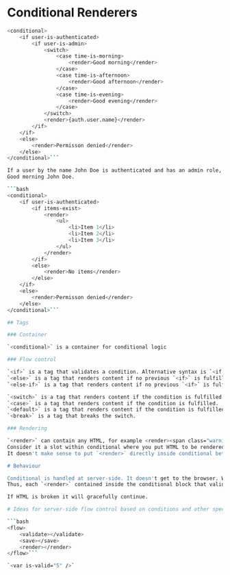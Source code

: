 # Conditional Renderers
```bash
<conditional>
    <if user-is-authenticated>
        <if user-is-admin>
            <switch>
                <case time-is-morning>
                    <render>Good morning</render>
                </case>
                <case time-is-afternoon>
                    <render>Good afternoon</render>
                </case>
                <case time-is-evening>
                    <render>Good evening</render>
                </case>
            </switch>
            <render>{auth.user.name}</render>
        </if>
    </if>
    <else>
        <render>Permisson denied</render>
    </else>
</conditional>```

If a user by the name John Doe is authenticated and has an admin role, and if the time is morning (03h-12h) the engine should render:
Good morning John Doe.

```bash
<conditional>
    <if user-is-authenticated>
        <if items-exist>
            <render>
                <ul>
                    <li>Item 1</li>
                    <li>Item 2</li>
                    <li>Item 3</li>
                </ul>
            </render>
        </if>
        <else>
            <render>No items</render>
        </else>
    </if>
    <else>
        <render>Permisson denied</render>
    </else>
</conditional>```

## Tags

### Container

`<conditional>` is a container for conditional logic

### Flow control

`<if>` is a tag that validates a condition. Alternative syntax is `<if condition="name of condition">`
`<else>` is a tag that renders content if no previous `<if>` is fulfilled.
`<else-if>` is a tag that renders content if no previous `<if>` is fulfilled.

`<switch>` is a tag that renders content if the condition is fulfilled.
`<case>` is a tag that renders content if the condition is fulfilled.
`<default>` is a tag that renders content if the condition is fulfilled.
`<break>` is a tag that breaks the switch.

### Rendering

`<render>` can contain any HTML, for example <render><span class="warning">Permission denied.</span></render>.
Consider it a slot within conditional where you put HTML to be rendered in case of fulfilled conditions.
It doesn't make sense to put `<render>` directly inside conditional before validating any conditions. (?)

# Behaviour

Conditional is handled at server-side. It doesn't get to the browser. What gets to the browser is the rendered result after conditional is resolved.
Thus, each `<render>` contained inside the conditional block that validates will be delivered to the browser.

If HTML is broken it will gracefully continue.

# Ideas for server-side flow control based on conditions and other specific features like validating, saving, etc.

```bash
<flow>
    <validate></validate>
    <save></save>
    <render></render>
</flow>```

`<var is-valid="5" />`

